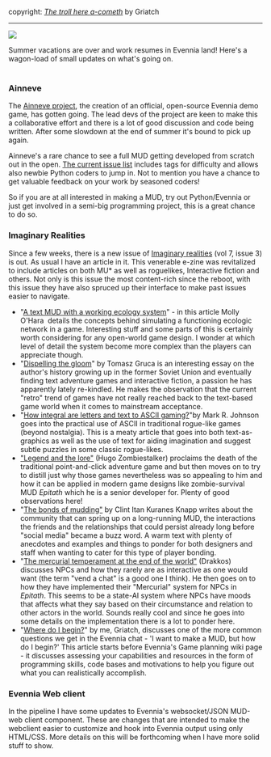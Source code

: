 copyright: [_The troll here a-cometh_](http://fav.me/d5kp988) by Griatch

---

[![](https://lh3.googleusercontent.com/proxy/5aVkih3LRcrhVNGudLivJ7KJPkDL7bYpusuEQuygCeBQSlnWXawPMkI4a4WCeYkwfnp5LewB3XhGUdNYzcVGd40ZLAz6Oy_-PdVhyZrJtGZqYvBsBOdC8y6cYmiAJ4Vz00l2hv3gQ70yYKbYQyT8khFQFS6grg=s0-d)](http://img10.deviantart.net/adb4/i/2012/322/f/8/the_troll_here_a_cometh_by_griatch_art-d5kp988.jpg)

Summer vacations are over and work resumes in Evennia land! Here's a wagon-load of small updates on what's going on.  
   

### Ainneve

The [Ainneve project](https://github.com/evennia/ainneve), the creation of an official, open-source Evennia demo game, has gotten going. The lead devs of the project are keen to make this a collaborative effort and there is a lot of good discussion and code being written. After some slowdown at the end of summer it's bound to pick up again.   
  
Ainneve's a rare chance to see a full MUD getting developed from scratch out in the open. [The current issue list](https://github.com/evennia/ainneve/issues) includes tags for difficulty and allows also newbie Python coders to jump in. Not to mention you have a chance to get valuable feedback on your work by seasoned coders!  
  
So if you are at all interested in making a MUD, try out Python/Evennia or just get involved in a semi-big programming project, this is a great chance to do so.  
  

### Imaginary Realities

Since a few weeks, there is a new issue of [Imaginary realities](http://journal.imaginary-realities.com/index.html) (vol 7, issue 3) is out. As usual I have an article in it. This venerable e-zine was revitalized to include articles on both MU* as well as roguelikes, Interactive fiction and others. Not only is this issue the most content-rich since the reboot, with this issue they have also spruced up their interface to make past issues easier to navigate.  
  

-   "[A text MUD with a working ecology system](http://journal.imaginary-realities.com/volume-07/issue-03/a-text-mud-with-a-working-ecology-system/index.html)" - in this article Molly O'Hara  details the concepts behind simulating a functioning ecologic network in a game. Interesting stuff and some parts of this is certainly worth considering for any open-world game design. I wonder at which level of detail the system become more complex than the players can appreciate though.
-   "[Dispelling the gloom](http://journal.imaginary-realities.com/volume-07/issue-03/dispelling-the-gloom/index.html)" by Tomasz Gruca is an interesting essay on the author's history growing up in the former Soviet Union and eventually finding text adventure games and interactive fiction, a passion he has apparently lately re-kindled. He makes the observation that the current "retro" trend of games have not really reached back to the text-based game world when it comes to mainstream acceptance.
-   "[How integral are letters and text to ASCII gaming?](http://journal.imaginary-realities.com/volume-07/issue-03/how-integral-are-letters-and-text-to-ascii-gaming/index.html)"by Mark R. Johnson goes into the practical use of ASCII in traditional rogue-like games (beyond nostalgia). This is a meaty article that goes into both text-as-graphics as well as the use of text for aiding imagination and suggest subtle puzzles in some classic rogue-likes. 
-   ["Legend and the lore"](http://journal.imaginary-realities.com/volume-07/issue-03/legend-and-the-lore/index.html) (Hugo Zombiestalker) proclaims the death of the traditional point-and-click adventure game and but then moves on to try to distill just why those games nevertheless was so appealing to him and how it can be applied in modern game designs like zombie-survival MUD _Epitath_ which he is a senior developer for. Plenty of good observations here!
-   "[The bonds of mudding"](http://journal.imaginary-realities.com/volume-07/issue-03/the-bonds-of-mudding/index.html) by Clint Itan Kuranes Knapp writes about the community that can spring up on a long-running MUD, the interactions the friends and the relationships that could persist already long before "social media" became a buzz word. A warm text with plenty of anecdotes and examples and things to ponder for both designers and staff when wanting to cater for this type of player bonding. 
-   "[The mercurial temperament at the end of the world"](http://journal.imaginary-realities.com/volume-07/issue-03/the-mercurial-temperament-at-the-end-of-the-world/index.html) (Drakkos) discusses NPCs and how they rarely are as interactive as one would want (the term "vend a chat" is a good one I think). He then goes on to how they have implemented their "Mercurial" system for NPCs in _Epitath_. This seems to be a state-AI system where NPCs have moods that affects what they say based on their circumstance and relation to other actors in the world. Sounds really cool and since he goes into some details on the implementation there is a lot to ponder here. 
-   "[Where do I begin?](http://journal.imaginary-realities.com/volume-07/issue-03/where-do-i-begin/index.html)" by me, Griatch, discusses one of the more common questions we get in the Evennia chat - 'I want to make a MUD, but how do I begin?' This article starts before Evennia's Game planning wiki page - it discusses assessing your capabilities and resources in the form of programming skills, code bases and motivations to help you figure out what you can realistically accomplish. 

### Evennia Web client

In the pipeline I have some updates to Evennia's websocket/JSON MUD-web client component. These are changes that are intended to make the webclient easier to customize and hook into Evennia output using only HTML/CSS. More details on this will be forthcoming when I have more solid stuff to show.  